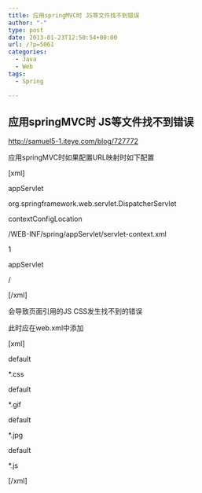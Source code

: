```yaml
---
title: 应用springMVC时 JS等文件找不到错误
author: "-"
type: post
date: 2013-01-23T12:50:54+00:00
url: /?p=5061
categories:
  - Java
  - Web
tags:
  - Spring

---
```

## 应用springMVC时 JS等文件找不到错误
<http://samuel5-1.iteye.com/blog/727772>

应用springMVC时如果配置URL映射时如下配置

[xml]

<servlet>
   
<servlet-name>appServlet</servlet-name>
   
<servlet-class>org.springframework.web.servlet.DispatcherServlet</servlet-class>
   
<init-param>
   
<param-name>contextConfigLocation</param-name>
   
<param-value>/WEB-INF/spring/appServlet/servlet-context.xml</param-value>
   
</init-param>
   
<load-on-startup>1</load-on-startup>
   
</servlet>

<servlet-mapping>
   
<servlet-name>appServlet</servlet-name>
   
<url-pattern>/</url-pattern>
   
</servlet-mapping>


[/xml]

会导致页面引用的JS CSS发生找不到的错误
  
此时应在web.xml中添加

[xml]

<servlet-mapping>
   
<servlet-name>default</servlet-name>
   
<url-pattern>*.css</url-pattern>
   
</servlet-mapping>

<servlet-mapping>
   
<servlet-name>default</servlet-name>
   
<url-pattern>*.gif</url-pattern>
   
</servlet-mapping>

<servlet-mapping>
   
<servlet-name>default</servlet-name>
   
<url-pattern>*.jpg</url-pattern>
   
</servlet-mapping>

<servlet-mapping>
   
<servlet-name>default</servlet-name>
   
<url-pattern>*.js</url-pattern>
   
</servlet-mapping>

[/xml]